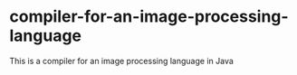 # compiler-for-an-image-processing-language

This is a compiler for an image processing language in Java
